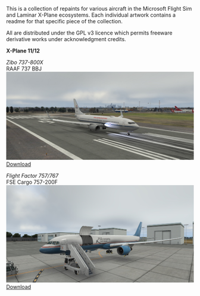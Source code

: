 This is a collection of repaints for various aircraft in the Microsoft Flight Sim and Laminar X-Plane ecosystems. Each individual artwork contains a readme for that specific piece of the collection.

All are distributed under the GPL v3 licence which permits freeware derivative works under acknowledgment credits.

**X-Plane 11/12**

*Zibo 737-800X*<br>
RAAF 737 BBJ
![A36-001](https://github.com/N1K340/FS-Aircraft-Repaints/blob/main/Zibo%20737-800/RAAF%20737%20BBJ/pic/A36-001.jpg)
[Download](https://github.com/N1K340/FS-Aircraft-Repaints/releases/tag/XP-Zibo-RAAF)

*Flight Factor 757/767*<br>
FSE Cargo 757-200F
![B757-200F](https://github.com/N1K340/FS-Aircraft-Repaints/blob/main/FF%20757/FSE%20Cargo%20757-200F/pic/757-200F.jpg)
[Download](https://github.com/N1K340/FS-Aircraft-Repaints/releases/tag/XP-FF757-FSE)
